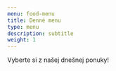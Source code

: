 ```yaml
---
menu: food-menu
title: Denné menu
type: menu
description: subtitle
weight: 1
---
```

<p class="lead main text-center">Vyberte si z našej dnešnej ponuky!</p>